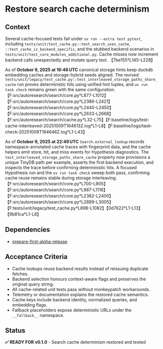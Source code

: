 # Restore search cache determinism

## Context
Several cache-focused tests fail under `uv run --extra test pytest`, including
`tests/unit/test_cache.py::test_search_uses_cache`,
`::test_cache_is_backend_specific`, and the stubbed backend scenarios in
`tests/unit/test_core_modules_additional.py`. Cache misses now increment
backend calls unexpectedly and mutate query text.
【7be155†L145-L228】

As of **October 9, 2025 at 16:46 UTC** canonical storage hints keep duckdb
embedding caches and storage-hybrid seeds aligned. The revived
`tests/unit/legacy/test_cache.py::test_interleaved_storage_paths_share_cache`
run proves deterministic hits using unified hint tuples, and `uv run task
check` remains green with the same configuration.【F:src/autoresearch/search/core.py†L877-L1012】【F:src/autoresearch/search/core.py†L2386-L2421】【F:src/autoresearch/search/core.py†L2440-L2450】【F:src/autoresearch/search/core.py†L2633-L2668】【F:src/autoresearch/search/cache.py†L32-L75】【F:baseline/logs/test-cache-interleaved-20251009T164613Z.log†L1-L8】【F:baseline/logs/task-check-20251009T164646Z.log†L1-L43】

As of **October 9, 2025 at 22:49 UTC** `Search.external_lookup` records
namespace-annotated cache traces with fingerprint data, and the cache helpers
emit store, hit, and miss events for Hypothesis diagnostics. The
`test_interleaved_storage_paths_share_cache` property now provisions a unique
TinyDB path per example, asserts the first backend execution, and inspects the
trace before confirming deterministic hits. A focused Hypothesis run and the
`uv run task check` sweep both pass, confirming cache reuse remains stable
during storage interleaving.【F:src/autoresearch/search/core.py†L700-L905】【F:src/autoresearch/search/core.py†L987-L1116】【F:src/autoresearch/search/core.py†L2382-L2400】【F:src/autoresearch/search/core.py†L2899-L3005】【F:tests/unit/legacy/test_cache.py†L898-L1082】【0d7622†L1-L13】【9b81ca†L1-L8】

## Dependencies
- [prepare-first-alpha-release](prepare-first-alpha-release.md)

## Acceptance Criteria
- Cache lookups reuse backend results instead of reissuing duplicate fetches.
- Backend selection honours context-aware flags and preserves the original query
  string.
- All cache-related unit tests pass without monkeypatch workarounds.
- Telemetry or documentation explains the restored cache semantics.
- Cache keys include backend identity, normalized queries, and embedding flags.
- Fallback placeholders expose deterministic URLs under the `__fallback__`
  namespace.

## Status
**✅ READY FOR v0.1.0** - Search cache determinism restored and tested

